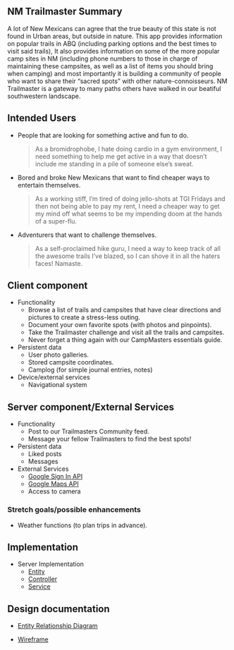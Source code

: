 ## NM Trailmaster Summary 

A lot of New Mexicans can agree that the true beauty of this state is not found in Urban areas, but outside in nature. This app provides information on popular trails in ABQ (including parking options and the best times to visit said trails), It also provides information on some of the more popular camp sites in NM (including phone numbers to those in charge of maintaining these campsites, as well as a list of items you should bring when camping) and most importantly it is building a community of people who want to share their “sacred spots” with other nature-connoisseurs. NM Trailmaster is a gateway to many paths others have walked in our beatiful southwestern landscape.

## Intended Users

* People that are looking for something active and fun to do.
	> As a bromidrophobe, I hate doing cardio in a gym environment, I need something to help me get active in a way that doesn’t include me standing in a pile of someone else’s sweat.
* Bored and broke New Mexicans that want to find cheaper ways to entertain themselves.
	> As a working stiff, I’m tired of doing jello-shots at TGI Fridays and then not being able to pay my rent, I need a cheaper way to get my mind off what seems to be my impending doom at the hands of a super-flu.
* Adventurers that want to challenge themselves.
	> As a self-proclaimed hike guru, I need a way to keep track of all the awesome trails I’ve blazed, so I can shove it in all the haters faces! Namaste.

## Client component

* Functionality 
	* Browse a list of trails and campsites that have clear directions and pictures to create a stress-less outing.
	* Document your own favorite spots (with photos and pinpoints).
	* Take the Trailmaster challenge and visit all the trails and campsites.
	* Never forget a thing again with our CampMasters essentials guide.
* Persistent data 
	* User photo galleries. 
	* Stored campsite coordinates.
	* Camplog (for simple journal entries, notes)
* Device/external services
	* Navigational system

## Server component/External Services

* Functionality 
	* Post to our Trailmasters Community feed. 
	* Message your fellow Trailmasters to find the best spots!
* Persistent data
	* Liked posts
	* Messages
* External Services 
    * [Google Sign In API](https://developers.google.com/identity/sign-in/web/sign-in)
    * [Google Maps API](https://developers.google.com/maps/documentation/android-sdk/intro)
    * Access to camera

### Stretch goals/possible enhancements

* Weather functions (to plan trips in advance).

## Implementation 

* Server Implementation
    * [Entity](https://github.com/nm-trailmaster/trailmaster-service/tree/master/src/main/java/edu/cnm/deepdive/trailmasterservice/model/entity)
    * [Controller](https://github.com/nm-trailmaster/trailmaster-service/tree/master/src/main/java/edu/cnm/deepdive/trailmasterservice/controller)
    * [Service](https://github.com/nm-trailmaster/trailmaster-service/tree/master/src/main/java/edu/cnm/deepdive/trailmasterservice/service)

## Design documentation

* [Entity Relationship Diagram](docs/erd.md)

* [Wireframe](docs/wireframe.md)